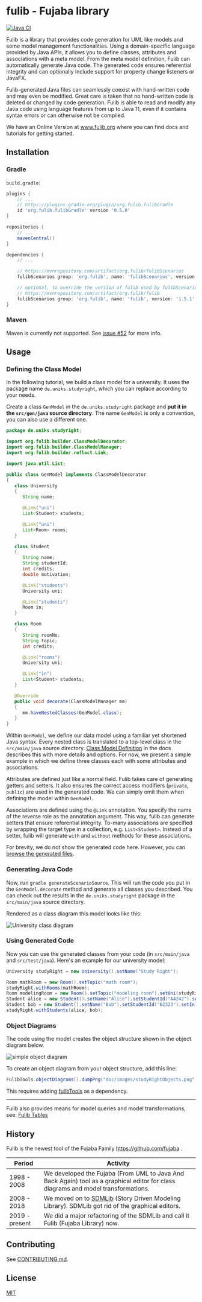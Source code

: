 # fulib - Fujaba library

[![Java CI](https://github.com/fujaba/fulib/workflows/Java%20CI/badge.svg)](https://github.com/fujaba/fulib/actions)

Fulib is a library that provides code generation for UML like models and some model management functionalities.
Using a domain-specific language provided by Java APIs, it allows you to define classes, attributes and associations with a meta model.
From the meta model definition, Fulib can automatically generate Java code.
The generated code ensures referential integrity and can optionally include support for property change listeners or JavaFX.

Fulib-generated Java files can seamlessly coexist with hand-written code and may even be modified.
Great care is taken that no hand-written code is deleted or changed by code generation.
Fulib is able to read and modify any Java code using language features from up to Java 11,
even if it contains syntax errors or can otherwise not be compiled.

We have an Online Version at www.fulib.org where you can find docs and tutorials for getting started.

## Installation

### Gradle

`build.gradle`:

```groovy
plugins {
    // ...
    // https://plugins.gradle.org/plugin/org.fulib.fulibGradle
    id 'org.fulib.fulibGradle' version '0.5.0'
}

repositories {
    // ...
    mavenCentral()
}

dependencies {
    // ...

    // https://mvnrepository.com/artifact/org.fulib/fulibScenarios
    fulibScenarios group: 'org.fulib', name: 'fulibScenarios', version: '1.6.2'

    // optional, to override the version of fulib used by fulibScenarios:
    // https://mvnrepository.com/artifact/org.fulib/fulib
    fulibScenarios group: 'org.fulib', name: 'fulib', version: '1.5.1'
}
```

### Maven

Maven is currently not supported.
See [issue #52](https://github.com/fujaba/fulib/issues/52) for more info.

## Usage

### Defining the Class Model

In the following tutorial, we build a class model for a university.
It uses the package name `de.uniks.studyright`, which you can replace according to your needs.

Create a class `GenModel` in the `de.uniks.studyright` package and **put it in the `src/gen/java` source directory**.
The name `GenModel` is only a convention, you can also use a different one.

<!-- insert_code_fragment: test.GenModel | fenced:java -->
```java
package de.uniks.studyright;

import org.fulib.builder.ClassModelDecorator;
import org.fulib.builder.ClassModelManager;
import org.fulib.builder.reflect.Link;

import java.util.List;

public class GenModel implements ClassModelDecorator
{
   class University
   {
      String name;

      @Link("uni")
      List<Student> students;

      @Link("uni")
      List<Room> rooms;
   }

   class Student
   {
      String name;
      String studentId;
      int credits;
      double motivation;

      @Link("students")
      University uni;

      @Link("students")
      Room in;
   }

   class Room
   {
      String roomNo;
      String topic;
      int credits;

      @Link("rooms")
      University uni;

      @Link("in")
      List<Student> students;
   }

   @Override
   public void decorate(ClassModelManager mm)
   {
      mm.haveNestedClasses(GenModel.class);
   }
}
```
<!-- end_code_fragment: -->

Within `GenModel`, we define our data model using a familiar yet shortened Java syntax.
Every nested class is translated to a top-level class in the `src/main/java` source directory.
[Class Model Definition](doc/ClassModelDefinition.md) in the docs describes this with more details and options.
For now, we present a simple example in which we define three classes each with some attributes and associations.

Attributes are defined just like a normal field.
Fulib takes care of generating getters and setters.
It also ensures the correct access modifiers (`private`, `public`) are used in the generated code.
We can simply omit them when defining the model within `GenModel`.

Associations are defined using the `@Link` annotation.
You specify the name of the reverse role as the annotation argument.
This way, fulib can generate setters that ensure referential integrity.
To-many associations are specified by wrapping the target type in a collection, e.g. `List<Student>`.
Instead of a setter, fulib will generate `with` and `without` methods for these associations.

For brevity, we do not show the generated code here.
However, you can [browse the generated files](test/src/main/java/de/uniks/studyright).

### Generating Java Code

Now, run `gradle generateScenarioSource`.
This will run the code you put in the `GenModel.decorate` method and generate all classes you described.
You can check out the results in the `de.uniks.studyright` package in the `src/main/java` source directory.

Rendered as a class diagram this model looks like this:

![University class diagram](test/src/main/java/de/uniks/studyright/classDiagram.png)

### Using Generated Code

Now you can use the generated classes from your code (in `src/main/java` and `src/test/java`).
Here's an example for our university model:

<!-- insert_code_fragment: test.UniversityModelUsage | fenced:java -->
```java
University studyRight = new University().setName("Study Right");

Room mathRoom = new Room().setTopic("math room");
studyRight.withRooms(mathRoom);
Room modelingRoom = new Room().setTopic("modeling room").setUni(studyRight);
Student alice = new Student().setName("Alice").setStudentId("A4242").setIn(mathRoom);
Student bob = new Student().setName("Bob").setStudentId("B2323").setIn(mathRoom);
studyRight.withStudents(alice, bob);
```
<!-- end_code_fragment: -->

### Object Diagrams

The code using the model creates the object structure shown in the object diagram below.

![simple object diagram](test/doc/images/studyRightObjects.png)

To create an object diagram from your object structure, add this line:

<!-- insert_code_fragment: test.UniversityObjectDiagram | fenced:java -->
```java
FulibTools.objectDiagrams().dumpPng("doc/images/studyRightObjects.png", studyRight);
```
<!-- end_code_fragment: -->

This requires adding [fulibTools](https://github.com/fujaba/fulibTools) as a dependency.

---

Fulib also provides means for model queries and model transformations, see:
[Fulib Tables](doc/FulibTables.md)

## History

Fulib is the newest tool of the Fujaba Family https://github.com/fujaba .

| Period | Activity |
| --- | --- |
| 1998 - 2008 | We developed the Fujaba (From UML to Java And Back Again) tool as a graphical editor for class diagrams and model transformations. |
| 2008 - 2018 | We moved on to [SDMLib](https://github.com/fujaba/SDMLib) (Story Driven Modeling Library). SDMLib got rid of the graphical editors. |
| 2019 - present | We did a major refactoring of the SDMLib and call it Fulib (Fujaba Library) now. |

## Contributing

See [CONTRIBUTING.md](CONTRIBUTING.md).

## License

[MIT](LICENSE.md)
